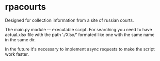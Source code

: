 # rpacourts

Designed for collection information from a site of russian courts.

The main.py module -- executable script.
For searching you need to have actual.xlsx file with the path './Xlsx/' formated like one with the same name in the same dir. 

In the future it's necessary to implement async requests to make the script work faster.

